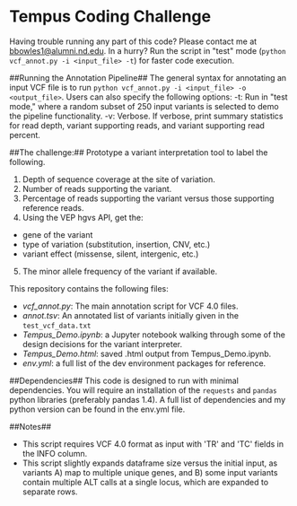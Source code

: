 # Tempus Coding Challenge
Having trouble running any part of this code? Please contact me at bbowles1@alumni.nd.edu. In a hurry? Run the script in "test" mode (`python vcf_annot.py -i <input_file> -t`) for faster code execution.

##Running the Annotation Pipeline##
The general syntax for annotating an input VCF file is to run `python vcf_annot.py -i <input_file> -o <output_file>`. Users can also specify the following options:
-t: Run in "test mode," where a random subset of 250 input variants is selected to demo the pipeline functionality. 
-v: Verbose. If verbose, print summary statistics for read depth, variant supporting reads, and variant supporting read percent.

##The challenge:## Prototype a variant interpretation tool to label the following.
1. Depth of sequence coverage at the site of variation.
2. Number of reads supporting the variant.
3. Percentage of reads supporting the variant versus those supporting reference reads.
4. Using the VEP hgvs API, get the:
  + gene of the variant
  + type of variation (substitution, insertion, CNV, etc.)
  + variant effect (missense, silent, intergenic, etc.)
5. The minor allele frequency of the variant if available.

This repository contains the following files:
+ *vcf_annot.py*: The main annotation script for VCF 4.0 files.
+ *annot.tsv*: An annotated list of variants initially given in the `test_vcf_data.txt`
+ *Tempus_Demo.ipynb*: a Jupyter notebook walking through some of the design decisions for the variant interpreter.
+ *Tempus_Demo.html*: saved .html output from Tempus_Demo.ipynb.
+ *env.yml*: a full list of the dev environment packages for reference.

##Dependencies##
This code is designed to run with minimal dependencies. You will require an installation of the `requests` and `pandas` python libraries (preferably pandas 1.4). A full list of dependencies and my python version can be found in the env.yml file.

##Notes##
+ This script requires VCF 4.0 format as input with 'TR' and 'TC' fields in the INFO column.
+ This script slightly expands dataframe size versus the initial input, as variants A) map to multiple unique genes, and B) some input variants contain multiple ALT calls at a single locus, which are expanded to separate rows.
